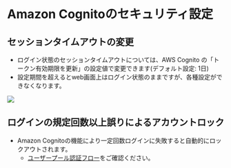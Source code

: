 # Amazon Cognitoのセキュリティ設定

## セッションタイムアウトの変更

* ログイン状態のセッションタイムアウトについては、AWS Cognito の「トークン有効期限を更新」の設定値で変更できます(デフォルト設定: 1日)
* 設定期間を超えるとweb画面上はログイン状態のままですが、各種設定ができなくなります。

![](./images/aws-cognito-setting.png)

## ログインの規定回数以上誤りによるアカウントロック

* Amazon Cognitoの機能により一定回数ログインに失敗すると自動的にロックアウトされます。
	* [ユーザープール認証フロー](https://docs.aws.amazon.com/ja_jp/cognito/latest/developerguide/amazon-cognito-user-pools-authentication-flow.html)をご確認ください。
